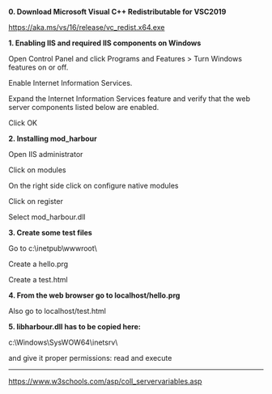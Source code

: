 **0. Download Microsoft Visual C++ Redistributable for VSC2019**

https://aka.ms/vs/16/release/vc_redist.x64.exe

**1. Enabling IIS and required IIS components on Windows**

Open Control Panel and click Programs and Features > Turn Windows features on or off.

Enable Internet Information Services.

Expand the Internet Information Services feature and verify that the web server components listed below are enabled.

Click OK

**2. Installing mod_harbour**

Open IIS administrator

Click on modules

On the right side click on configure native modules

Click on register

Select mod_harbour.dll

**3. Create some test files**

Go to c:\inetpub\wwwroot\ 

Create a hello.prg

Create a test.html

**4. From the web browser go to localhost/hello.prg**

Also go to localhost/test.html

**5. libharbour.dll has to be copied here:**

c:\Windows\SysWOW64\inetsrv\

and give it proper permissions: read and execute 

***

https://www.w3schools.com/asp/coll_servervariables.asp
